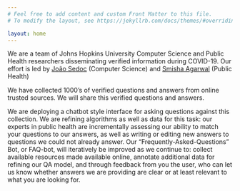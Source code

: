 ```yaml
---
# Feel free to add content and custom Front Matter to this file.
# To modify the layout, see https://jekyllrb.com/docs/themes/#overriding-theme-defaults

layout: home
---
```


We are a team of Johns Hopkins University Computer Science and Public Health researchers disseminating verified information during COVID-19.
Our effort is led by [João Sedoc](https://www.cs.jhu.edu/faculty/joao-sedoc/) (Computer Science) and [Smisha Agarwal](https://www.jhsph.edu/faculty/directory/profile/2943/smisha-agarwal) (Public Health)


We have collected 1000’s of verified questions and answers from online trusted sources. We will share this verified
questions and answers.

We are deploying a chatbot style interface for asking questions against this collection.  We are refining algorithms as well as data for this task: our experts in public health are incrementally assessing our ability to match your questions to our answers, as well as writing or editing new answers to questions we could not already answer.  Our “Frequently-Asked-Questions” Bot, or FAQ-bot, will iteratively be improved as we continue to: collect available resources made available online, annotate additional data for refining our QA model, and through feedback from you the user, who can let us know whether answers we are providing are clear or at least relevant to what you are looking for.